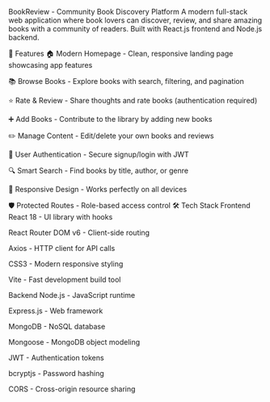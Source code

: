 BookReview - Community Book Discovery Platform
A modern full-stack web application where book lovers can discover, review, and share amazing books with a community of readers. Built with React.js frontend and Node.js backend.

🌟 Features
🏠 Modern Homepage - Clean, responsive landing page showcasing app features

📚 Browse Books - Explore books with search, filtering, and pagination

⭐ Rate & Review - Share thoughts and rate books (authentication required)

➕ Add Books - Contribute to the library by adding new books

✏️ Manage Content - Edit/delete your own books and reviews

👤 User Authentication - Secure signup/login with JWT

🔍 Smart Search - Find books by title, author, or genre

📱 Responsive Design - Works perfectly on all devices

🛡️ Protected Routes - Role-based access control
🛠️ Tech Stack
Frontend
React 18 - UI library with hooks

React Router DOM v6 - Client-side routing

Axios - HTTP client for API calls

CSS3 - Modern responsive styling

Vite - Fast development build tool

Backend
Node.js - JavaScript runtime

Express.js - Web framework

MongoDB - NoSQL database

Mongoose - MongoDB object modeling

JWT - Authentication tokens

bcryptjs - Password hashing

CORS - Cross-origin resource sharing
